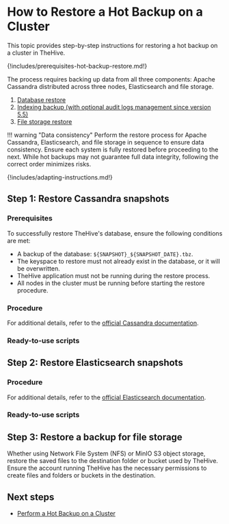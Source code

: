 # How to Restore a Hot Backup on a Cluster

This topic provides step-by-step instructions for restoring a hot backup on a cluster in TheHive.

{!includes/prerequisites-hot-backup-restore.md!}

The process requires backing up data from all three components: Apache Cassandra distributed across three nodes, Elasticsearch and file storage.

1. [Database restore](#step-1-restore-cassandra-snapshots)
2. [Indexing backup (with optional audit logs management since version 5.5)](#step-2-restore-elasticsearch-snapshots)
3. [File storage restore](#step-3-restore-a-backup-for-file-storage)

!!! warning "Data consistency"
    Perform the restore process for Apache Cassandra, Elasticsearch, and file storage in sequence to ensure data consistency. Ensure each system is fully restored before proceeding to the next. While hot backups may not guarantee full data integrity, following the correct order minimizes risks.

{!includes/adapting-instructions.md!}

## Step 1: Restore Cassandra snapshots

### Prerequisites

To successfully restore TheHive's database, ensure the following conditions are met:

* A backup of the database: `${SNAPSHOT}_${SNAPSHOT_DATE}.tbz`.
* The keyspace to restore must not already exist in the database, or it will be overwritten.
* TheHive application must not be running during the restore process.
* All nodes in the cluster must be running before starting the restore procedure.

### Procedure

<!-- to complete -->

For additional details, refer to the [official Cassandra documentation](https://cassandra.apache.org/doc/stable/cassandra/operating/backups.html).

### Ready-to-use scripts

<!-- to complete -->

## Step 2: Restore Elasticsearch snapshots

### Procedure

<!-- to complete -->

For additional details, refer to the [official Elasticsearch documentation](https://www.elastic.co/guide/en/elasticsearch/reference/current/snapshot-restore.html).

### Ready-to-use scripts

<!-- to complete -->

## Step 3: Restore a backup for file storage

Whether using Network File System (NFS) or MinIO S3 object storage, restore the saved files to the destination folder or bucket used by TheHive. Ensure the account running TheHive has the necessary permissions to create files and folders or buckets in the destination.

<h2>Next steps</h2>

* [Perform a Hot Backup on a Cluster](../../backup/hot-backup/hot-backup-cluster.md)